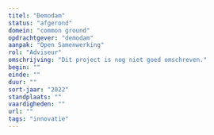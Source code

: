 ```yaml
---
titel: "Demodam"
status: "afgerond"
domein: "common ground"
opdrachtgever: "demodam"
aanpak: "Open Samenwerking"
rol: "Adviseur"
omschrijving: "Dit project is nog niet goed omschreven."
begin: ""
einde: ""
duur: ""
sort-jaar: "2022"
standplaats: ""
vaardigheden: ""
url: ""
tags: "innovatie"
---
```

